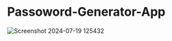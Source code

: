 # Passoword-Generator-App
![Screenshot 2024-07-19 125432](https://github.com/user-attachments/assets/3b2f0cf3-08fa-471e-8856-02ca7ac1b595)
